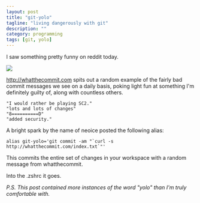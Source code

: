 ```yaml
---
layout: post
title: "git-yolo"
tagline: "living dangerously with git"
description: ""
category: programming 
tags: [git, yolo]
---
```


I saw something pretty funny on reddit today.

<img src="/images/git-yolo.png">

http://whatthecommit.com spits out a random example of the fairly bad commit messages we see on a daily basis, poking light fun at something I'm definitely guilty of, along with countless others.

	"I would rather be playing SC2."
	"lots and lots of changes"
	"8==========D"
	"added security."

A bright spark by the name of neoice posted the following alias:

	alias git-yolo='git commit -am "`curl -s http://whatthecommit.com/index.txt`"'

This commits the entire set of changes in your workspace with a random message from whatthecommit.

Into the .zshrc it goes.

*P.S. This post contained more instances of the word "yolo" than I'm truly comfortable with.*